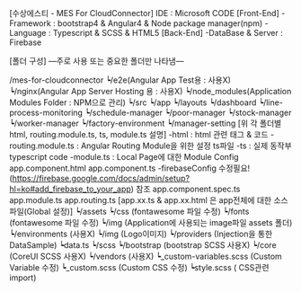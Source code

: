 
[수상에스티 - MES For CloudConnector]
IDE : Microsoft CODE
[Front-End]
	- Framework : bootstrap4 & Angular4 & Node package manager(npm)
	- Language : Typescript & SCSS & HTML5
[Back-End]
	-DataBase & Server : Firebase

[폴더 구성]
—주로 사용 또는 중요한 폴더만 나타냄—

/mes-for-cloudconnector
	┕/e2e(Angular App Test용 : 사용X)
	┕/nginx(Angular App Server Hosting 용 : 사용X)
	┕/node_modules(Application Modules Folder : NPM으로 관리)
	┕/src
		┕/app 
            ┕/layouts
            ┕/dashboard
            ┕/line-process-monitoring
            ┕/schedule-manager
            ┕/poor-manager
            ┕/stock-manager
            ┕/worker-manager
            ┕/factory-environment
            ┕/manager-setting
            [위 각 폴더별 html, routing.module.ts, ts, module.ts 설명]
                -html : html 관련 태그 & 코드
                -routing.module.ts : Angular Routing Module을 위한 설정 ts파일
                -ts : 실제 동작부 typescript code
                -module.ts : Local Page에 대한 Module Config
            app.component.html
            app.component.ts
                -firebaseConfig 수정필요! (https://firebase.google.com/docs/admin/setup?hl=ko#add_firebase_to_your_app) 참조
            app.component.spec.ts
            app.module.ts
            app.routing.ts
            [app.xx.ts & app.xx.html 은 app전체에 대한 소스파일(Global 설정)]
		┕/assets
			┕/css (fontawesome 파일 수정)
			┕/fonts (fontawesome 파일 수정)
			┕/img (Application에 사용되는 image파일 assets 폴더)
		┕/environments (사용X)
		┕/img (Logo이미지)
		┕/providers (Injection을 통한 DataSample)
			┕data.ts
		┕/scss
			┕/bootstrap (bootstrap SCSS 사용X)
			┕/core (CoreUI SCSS 사용X)
			┕/vendors (사용X)
			┕_custom-variables.scss (Custom Variable 수정)
			┕_custom.scss (Custom CSS 수정)
			┕style.scss ( CSS관련 import)
		